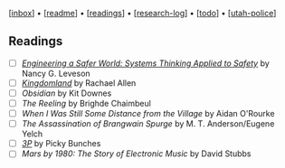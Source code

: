 [[inbox]] • [[readme]] • [[readings]] • [[research-log]] • [[todo]] • [[utah-police]]

## Readings

- [ ] [_Engineering a Safer World: Systems Thinking Applied to Safety_](https://mitpress.mit.edu/books/engineering-safer-world) by Nancy G. Leveson
- [ ] [_Kingdomland_](https://www.amazon.com/Kingdomland/dp/057134111X) by Rachael Allen
- [ ] _Obsidian_ by Kit Downes
- [ ] _The Reeling_ by Brighde Chaimbeul
- [ ] _When I Was Still Some Distance from the Village_ by Aidan O'Rourke
- [ ] _The Assassination of Brangwain Spurge_ by M. T. Anderson/Eugene Yelch
- [ ] [_3P_](https://pickybunches.bandcamp.com/releases) by Picky Bunches
- [ ] _Mars by 1980: The Story of Electronic Music_ by David Stubbs

[//begin]: # "Autogenerated link references for markdown compatibility"
[inbox]: inbox "Inbox"
[readme]: readme "babel"
[readings]: readings "readings"
[research-log]: research-log "Research Log: 2017-"
[todo]: todo "Todo"
[utah-police]: utah-police "Utah Police"
[//end]: # "Autogenerated link references"
